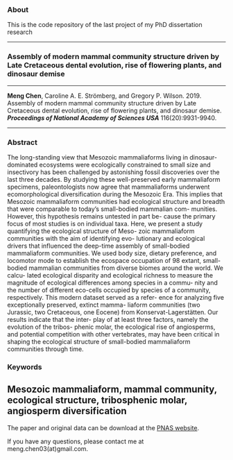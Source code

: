 ### About
This is the code repository of the last project of my PhD dissertation research

---------------------------

### Assembly of modern mammal community structure driven by Late Cretaceous dental evolution, rise of flowering plants, and dinosaur demise

---------------------------

**Meng Chen**, Caroline A. E. Strömberg, and Gregory P. Wilson. 2019. Assembly of modern mammal community structure driven by Late Cretaceous dental evolution, rise of flowering plants, and dinosaur demise. ***Proceedings of National Academy of Sciences USA*** 116(20):9931-9940.

---------------------------
### Abstract
The long-standing view that Mesozoic mammaliaforms living in dinosaur-dominated ecosystems were ecologically constrained to small size and insectivory has been challenged by astonishing fossil discoveries over the last three decades. By studying these well-preserved early mammaliaform specimens, paleontologists now agree that mammaliaforms underwent ecomorphological diversification during the Mesozoic Era. This implies that Mesozoic mammaliaform communities had ecological structure and breadth that were comparable to today’s small-bodied mammalian com- munities. However, this hypothesis remains untested in part be- cause the primary focus of most studies is on individual taxa. Here, we present a study quantifying the ecological structure of Meso- zoic mammaliaform communities with the aim of identifying evo- lutionary and ecological drivers that influenced the deep-time assembly of small-bodied mammaliaform communities. We used body size, dietary preference, and locomotor mode to establish the ecospace occupation of 98 extant, small-bodied mammalian communities from diverse biomes around the world. We calcu- lated ecological disparity and ecological richness to measure the magnitude of ecological differences among species in a commu- nity and the number of different eco-cells occupied by species of a community, respectively. This modern dataset served as a refer- ence for analyzing five exceptionally preserved, extinct mamma- liaform communities (two Jurassic, two Cretaceous, one Eocene) from Konservat-Lagerstätten. Our results indicate that the inter- play of at least three factors, namely the evolution of the tribos- phenic molar, the ecological rise of angiosperms, and potential competition with other vertebrates, may have been critical in shaping the ecological structure of small-bodied mammaliaform communities through time.

### Keywords
Mesozoic mammaliaform, mammal community, ecological structure, tribosphenic molar, angiosperm diversification
----------------------------

The paper and original data can be download at the [PNAS website](https://www.pnas.org/content/116/20/9931).

If you have any questions, please contact me at meng.chen03(at)gmail.com.
